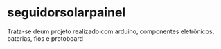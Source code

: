 # seguidorsolarpainel
Trata-se deum projeto realizado com arduino, componentes eletrônicos, baterias, fios e protoboard
